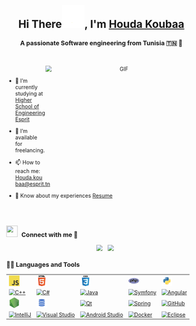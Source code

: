 <h1 align="center">Hi There<img src="https://github.com/Kathryn-Jie/Kathryn-Jie/blob/main/wave.gif" width="60px"/>, I'm <a href="https://100rabhcsmc.github.io/Me.io/" target="blank">
Houda Koubaa</a></h1>
<h3 align="center">A passionate Software engineering from Tunisia  &#127481;&#127475 💖</h3>


<br>
<br>

<a target="_blank" align="center">
  <img align="right" top="300" height="300" width="400" alt="GIF" src="https://media.giphy.com/media/SWoSkN6DxTszqIKEqv/giphy.gif">
</a>

<br>

- 🔭 I’m currently studying at <a href="https://esprit.tn/" target="blank">Higher School of Engineering Esprit </a>

- 🤝 I’m available for freelancing.

- 📫 How to reach me: Houda.koubaa@esprit.tn 

- 📄 Know about my experiences <a href="" target="blank">Resume</a>
<br/>
<br>
<h3> <img src="https://media.giphy.com/media/iY8CRBdQXODJSCERIr/giphy.gif" width="30" height="30" style="margin-right: 10px;">Connect with me 🤝 </h3>

<p align="center">

 <div align="center"  class="icons-social" style="margin-left: 10px;">
        <a style="margin-left: 10px;"  target="_blank" href="https://www.linkedin.com/in/houda-koubaa-4486a2199/">
			<img src="https://img.icons8.com/doodle/40/000000/linkedin--v2.png"></a>
        <a style="margin-left: 10px;" target="_blank" href="https://github.com/HoudaKoubaa">
		<img src="https://img.icons8.com/doodle/40/000000/github--v1.png"></a>
      </div>

</p>
<h3>👨‍💻 Languages and Tools </h3>
<table>
<p align="center">
    <tbody>
        <tr>
            <td><a href="#"><img alt="JavaScript" title="JavaScript" height="28px"
                        src="https://raw.githubusercontent.com/github/explore/80688e429a7d4ef2fca1e82350fe8e3517d3494d/topics/javascript/javascript.png" /></a>
            </td>
            <td><a href="#"><img alt="HTML5" title="HTML5" height="28px"
                        src="https://raw.githubusercontent.com/github/explore/80688e429a7d4ef2fca1e82350fe8e3517d3494d/topics/html/html.png" /></a>
            </td>
            <td><a href="#"><img alt="CSS3" title="CSS3" height="28px"
                        src="https://raw.githubusercontent.com/github/explore/80688e429a7d4ef2fca1e82350fe8e3517d3494d/topics/css/css.png" /></a>
            </td>
            <td><a href="#"><img alt="PHP" title="PHP" height="28px"
                        src="https://raw.githubusercontent.com/github/explore/80688e429a7d4ef2fca1e82350fe8e3517d3494d/topics/php/php.png" /></a>
            </td>
            <td><a href="#"><img alt="Python" title="Python" height="28px"
                        src="https://raw.githubusercontent.com/github/explore/80688e429a7d4ef2fca1e82350fe8e3517d3494d/topics/python/python.png" /></a>
            </td>
        </tr>
        <tr>
            <td><a href="#"><img alt="C++" title="C++" height="28px"
                        src="https://img.icons8.com/color/48/000000/c-plus-plus-logo.png" /></a></td>
            <td><a href="#"><img alt="C#" title="C#" height="28px"
                        src="https://img.icons8.com/color/48/000000/c-sharp-logo.png" /></a></td>
            <td><a href="#"><img alt="Java" title="Java" height="28px"
                        src="https://img.icons8.com/color/48/000000/java-coffee-cup-logo.png" /></a></td>
            <td><a href="#"><img alt="Symfony" title="Symfony" height="28px"
                        src="https://img.icons8.com/external-tal-revivo-bold-tal-revivo/344/external-symfony-is-a-php-web-application-framework-logo-bold-tal-revivo.png" /></a>
            </td>
            <td><a href="#"><img alt="Angular" title="Angular" height="28px"
                        src="https://img.icons8.com/color/344/angularjs.png" /></a></td>
        </tr>
        <tr>
            <td><a href="#"><img alt="NodeJS" title="NodeJS" height="28px"
                        src="https://raw.githubusercontent.com/github/explore/80688e429a7d4ef2fca1e82350fe8e3517d3494d/topics/nodejs/nodejs.png" /></a>
            </td>
            <td><a href="#"><img alt="SQL" title="SQL" height="28px"
                        src="https://raw.githubusercontent.com/github/explore/80688e429a7d4ef2fca1e82350fe8e3517d3494d/topics/sql/sql.png" /></a>
            </td>
            <td><a href="#"><img alt="Qt" title="Qt" height="28px"
                        src="https://img.icons8.com/ios/344/qt.png" /></a></td>
            <td><a href="#"><img alt="Spring" title="Spring" height="28px"
                        src="https://seeklogo.com/images/S/spring-logo-9A2BC78AAF-seeklogo.com.png" /></a></td>
            <td><a href="#"><img alt="GitHub" title="GitHub" height="28px"
                        src="https://i.imgur.com/DZgetVv.png" /></a>
            </td>
        </tr>
        <tr>
            <td><a href="#"><img alt="IntelliJ" title="IntelliJ" height="28px"
                        src="https://upload.wikimedia.org/wikipedia/commons/9/9c/IntelliJ_IDEA_Icon.svg" /></a>
            </td>
            <td><a href="#"><img alt="Visual Studio" title="Visual Studio Code" height="28px"
                        src="https://img.icons8.com/fluent/48/000000/visual-studio-code-2019.png" /></a></td>
            <td><a href="#"><img alt="Android Studio" title="Android Studio" height="28px"
                        src="https://i.imgur.com/6nJGNMN.png" /></a></td>
            <td><a href="#"><img alt="Docker" title="Docker" height="28px"
                        src="https://img.icons8.com/color/344/docker.png" /></a></td>
            <td><a href="https://img.icons8.com/ios/344/java-eclipse.png"><img alt="Eclipse" title="Eclipse" height="28px"
                        src="https://img.icons8.com/ios/344/java-eclipse.png" /></a></td>
        </tr>
    </tbody>
</table>
<p>

